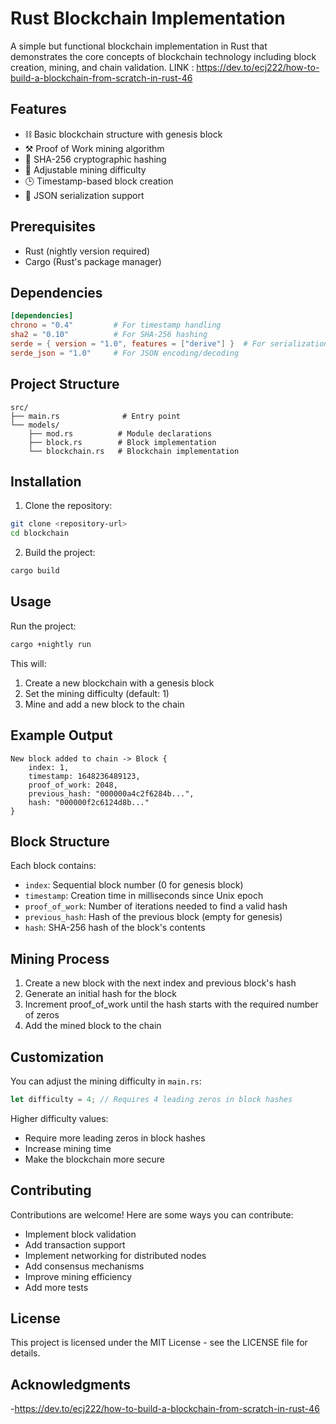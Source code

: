 # Rust Blockchain Implementation

A simple but functional blockchain implementation in Rust that demonstrates the core concepts of blockchain technology including block creation, mining, and chain validation.
LINK : https://dev.to/ecj222/how-to-build-a-blockchain-from-scratch-in-rust-46

## Features

- ⛓️ Basic blockchain structure with genesis block
- ⚒️ Proof of Work mining algorithm
- 🔐 SHA-256 cryptographic hashing
- 🎯 Adjustable mining difficulty
- 🕒 Timestamp-based block creation
- 📝 JSON serialization support

## Prerequisites

- Rust (nightly version required)
- Cargo (Rust's package manager)

## Dependencies

```toml
[dependencies]
chrono = "0.4"         # For timestamp handling
sha2 = "0.10"          # For SHA-256 hashing
serde = { version = "1.0", features = ["derive"] }  # For serialization
serde_json = "1.0"     # For JSON encoding/decoding
```

## Project Structure

```
src/
├── main.rs              # Entry point
└── models/
    ├── mod.rs          # Module declarations
    ├── block.rs        # Block implementation
    └── blockchain.rs   # Blockchain implementation
```

## Installation

1. Clone the repository:
```bash
git clone <repository-url>
cd blockchain
```

2. Build the project:
```bash
cargo build
```

## Usage

Run the project:
```bash
cargo +nightly run
```

This will:
1. Create a new blockchain with a genesis block
2. Set the mining difficulty (default: 1)
3. Mine and add a new block to the chain

## Example Output

```
New block added to chain -> Block {
    index: 1,
    timestamp: 1648236489123,
    proof_of_work: 2048,
    previous_hash: "000000a4c2f6284b...",
    hash: "000000f2c6124d8b..."
}
```

## Block Structure

Each block contains:
- `index`: Sequential block number (0 for genesis block)
- `timestamp`: Creation time in milliseconds since Unix epoch
- `proof_of_work`: Number of iterations needed to find a valid hash
- `previous_hash`: Hash of the previous block (empty for genesis)
- `hash`: SHA-256 hash of the block's contents

## Mining Process

1. Create a new block with the next index and previous block's hash
2. Generate an initial hash for the block
3. Increment proof_of_work until the hash starts with the required number of zeros
4. Add the mined block to the chain

## Customization

You can adjust the mining difficulty in `main.rs`:
```rust
let difficulty = 4; // Requires 4 leading zeros in block hashes
```

Higher difficulty values:
- Require more leading zeros in block hashes
- Increase mining time
- Make the blockchain more secure

## Contributing

Contributions are welcome! Here are some ways you can contribute:
- Implement block validation
- Add transaction support
- Implement networking for distributed nodes
- Add consensus mechanisms
- Improve mining efficiency
- Add more tests

## License

This project is licensed under the MIT License - see the LICENSE file for details.

## Acknowledgments

-https://dev.to/ecj222/how-to-build-a-blockchain-from-scratch-in-rust-46
